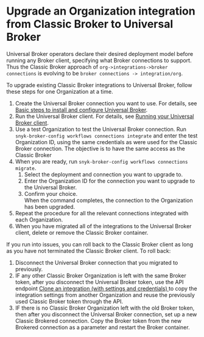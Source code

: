 # Upgrade an Organization integration from Classic Broker to Universal Broker

Universal Broker operators declare their desired deployment model before running any Broker client, specifying what Broker connections to support. Thus the Classic Broker approach of `org->integrations->broker connections` is evolving to be `broker connections -> integration/org`.

To upgrade existing Classic Broker integrations to Universal Broker, follow these steps for one Organization at a time.&#x20;

1. Create the Universal Broker connection you want to use. For details, see [Basic steps to install and configure Universal Broker](../../../../enterprise-setup/snyk-broker/universal-broker/basic-steps-to-install-and-configure-universal-broker.md).
2. Run the Universal Broker client. For details, see [Running your Universal Broker client](running-your-universal-broker-client.md).
3. Use a test Organization to test the Universal Broker connection. Run `snyk-broker-config workflows connections integrate`  and enter the test Organization ID, using the same credentials as were used for the Classic Broker connection. The objective is to have the same access as the Classic Broker
4. When you are ready, run `snyk-broker-config workflows connections migrate`.
   1. Select the deployment and connection you want to upgrade to.
   2. Enter the Organization ID for the connection you want to upgrade to the Universal Broker.
   3. Confirm your choice.\
      When the command completes, the connection to the Organization has been upgraded.
5. Repeat the procedure for all the relevant connections integrated with each Organization.
6. When you have migrated all of the integrations to the Universal Broker client, delete or remove the Classic Broker container.

If you run into issues, you can roll back to the Classic Broker client as long as you have not terminated the Classic Broker client. To roll back:

1. Disconnect the Universal Broker connection that you migrated to previously.
2. IF any other Classic Broker Organization is left with the same Broker token, after you disconnect the Universal Broker token, use the API endpoint [Clone an integration (with settings and credentials) ](../../../../snyk-api/reference/integrations-v1.md#post-org-orgid-integrations-integrationid-clone)to copy the integration settings from another Organization and reuse the previously used Classic Broker token through the API.
3. IF there is no Classic Broker Organization left with the old Broker token, then after you disconnect the Universal Broker connection, set up a new Classic Brokered connection. Copy the Broker token from the new Brokered connection as a parameter and restart the Broker container.
